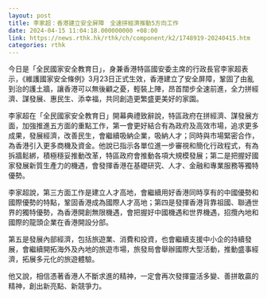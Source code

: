 ```yaml
---
layout: post
title: 李家超：香港建立安全屏障　全速拼經濟推動5方向工作
date: 2024-04-15 11:04:18.000000000 +08:00
link: https://news.rthk.hk/rthk/ch/component/k2/1748919-20240415.htm
categories: rthk
---
```


今日是「全民國家安全教育日」，身兼香港特區國安委主席的行政長官李家超表示，《維護國家安全條例》3月23日正式生效，香港建立了安全屏障，鞏固了由亂到治的護土牆，讓香港可以無後顧之憂，輕裝上陣，昂首闊步全速前進，全力拼經濟、謀發展、惠民生、添幸福，共同創造更繁盛更美好的家園。

李家超在「全民國家安全教育日」開幕典禮致辭說，特區政府在拼經濟、謀發展方面，加強推進五方面的重點工作，第一會更好結合有為政府及高效市場，追求更多成果，發展經濟，改善民生，會繼續吸納企業，吸納人才；同時與市場緊密合作，為香港引入更多商機及資金。他說已指示各單位進一步審視和簡化行政程式，有為拆牆鬆綁，積極穩妥推動改革，特區政府會推動各項大規模發展；第二是把握好國家發展新質生產力的機遇，會發揮香港在基礎研究、人才、金融和專業服務等獨特優勢。

李家超說，第三方面工作是建立人才高地，會繼續用好香港同時享有的中國優勢和國際優勢的特點，鞏固香港成為國際人才高地；第四是發揮香港背靠祖國、聯通世界的獨特優勢，為香港開創無限機遇，會把握好中國機遇和世界機遇，招攬內地和國際的龍頭企業在香港開設分部。

第五是發展內部經濟，包括旅遊業、消費和投資，也會繼續支援中小企的持續發展，會繼續開拓海外及內地的旅遊市場，旅發局會舉辦國際大型活動，推動盛事經濟，拓展多元化的旅遊體驗。

他又說，相信憑著香港人不斷求進的精神，一定會再次發揮靈活多變、善拼敢贏的精神，創出新亮點、新競爭力。
